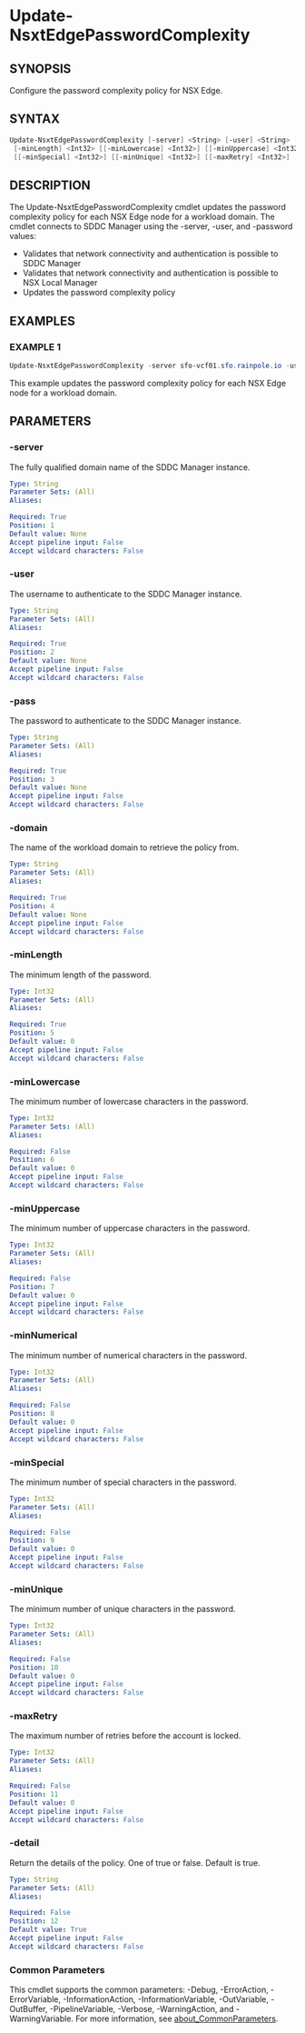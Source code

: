 # Update-NsxtEdgePasswordComplexity

## SYNOPSIS

Configure the password complexity policy for NSX Edge.

## SYNTAX

```powershell
Update-NsxtEdgePasswordComplexity [-server] <String> [-user] <String> [-pass] <String> [-domain] <String>
 [-minLength] <Int32> [[-minLowercase] <Int32>] [[-minUppercase] <Int32>] [[-minNumerical] <Int32>]
 [[-minSpecial] <Int32>] [[-minUnique] <Int32>] [[-maxRetry] <Int32>] [[-detail] <String>] [<CommonParameters>]
```

## DESCRIPTION

The Update-NsxtEdgePasswordComplexity cmdlet updates the password complexity policy for each NSX Edge
node for a workload domain.
The cmdlet connects to SDDC Manager using the -server, -user, and -password values:

- Validates that network connectivity and authentication is possible to SDDC Manager
- Validates that network connectivity and authentication is possible to NSX Local Manager
- Updates the password complexity policy

## EXAMPLES

### EXAMPLE 1

```powershell
Update-NsxtEdgePasswordComplexity -server sfo-vcf01.sfo.rainpole.io -user administrator@vsphere.local -pass VMw@re1! -domain sfo-m01 -minLength 15 -minLowercase -1 -minUppercase -1  -minNumerical -1 -minSpecial -1 -minUnique 4 -maxRetry 3
```

This example updates the password complexity policy for each NSX Edge node for a workload domain.

## PARAMETERS

### -server

The fully qualified domain name of the SDDC Manager instance.

```yaml
Type: String
Parameter Sets: (All)
Aliases:

Required: True
Position: 1
Default value: None
Accept pipeline input: False
Accept wildcard characters: False
```

### -user

The username to authenticate to the SDDC Manager instance.

```yaml
Type: String
Parameter Sets: (All)
Aliases:

Required: True
Position: 2
Default value: None
Accept pipeline input: False
Accept wildcard characters: False
```

### -pass

The password to authenticate to the SDDC Manager instance.

```yaml
Type: String
Parameter Sets: (All)
Aliases:

Required: True
Position: 3
Default value: None
Accept pipeline input: False
Accept wildcard characters: False
```

### -domain

The name of the workload domain to retrieve the policy from.

```yaml
Type: String
Parameter Sets: (All)
Aliases:

Required: True
Position: 4
Default value: None
Accept pipeline input: False
Accept wildcard characters: False
```

### -minLength

The minimum length of the password.

```yaml
Type: Int32
Parameter Sets: (All)
Aliases:

Required: True
Position: 5
Default value: 0
Accept pipeline input: False
Accept wildcard characters: False
```

### -minLowercase

The minimum number of lowercase characters in the password.

```yaml
Type: Int32
Parameter Sets: (All)
Aliases:

Required: False
Position: 6
Default value: 0
Accept pipeline input: False
Accept wildcard characters: False
```

### -minUppercase

The minimum number of uppercase characters in the password.

```yaml
Type: Int32
Parameter Sets: (All)
Aliases:

Required: False
Position: 7
Default value: 0
Accept pipeline input: False
Accept wildcard characters: False
```

### -minNumerical

The minimum number of numerical characters in the password.

```yaml
Type: Int32
Parameter Sets: (All)
Aliases:

Required: False
Position: 8
Default value: 0
Accept pipeline input: False
Accept wildcard characters: False
```

### -minSpecial

The minimum number of special characters in the password.

```yaml
Type: Int32
Parameter Sets: (All)
Aliases:

Required: False
Position: 9
Default value: 0
Accept pipeline input: False
Accept wildcard characters: False
```

### -minUnique

The minimum number of unique characters in the password.

```yaml
Type: Int32
Parameter Sets: (All)
Aliases:

Required: False
Position: 10
Default value: 0
Accept pipeline input: False
Accept wildcard characters: False
```

### -maxRetry

The maximum number of retries before the account is locked.

```yaml
Type: Int32
Parameter Sets: (All)
Aliases:

Required: False
Position: 11
Default value: 0
Accept pipeline input: False
Accept wildcard characters: False
```

### -detail

Return the details of the policy.
One of true or false.
Default is true.

```yaml
Type: String
Parameter Sets: (All)
Aliases:

Required: False
Position: 12
Default value: True
Accept pipeline input: False
Accept wildcard characters: False
```

### Common Parameters

This cmdlet supports the common parameters: -Debug, -ErrorAction, -ErrorVariable, -InformationAction, -InformationVariable, -OutVariable, -OutBuffer, -PipelineVariable, -Verbose, -WarningAction, and -WarningVariable. For more information, see [about_CommonParameters](http://go.microsoft.com/fwlink/?LinkID=113216).

